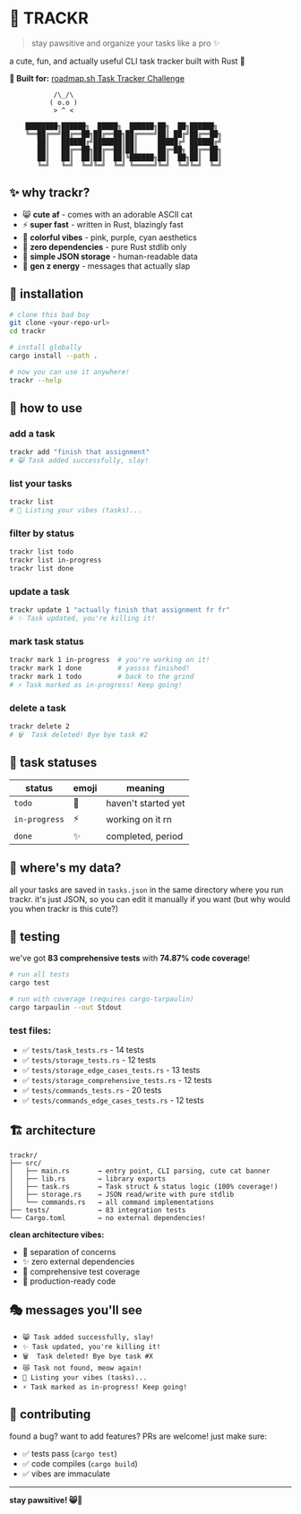 # 🐾 TRACKR

> stay pawsitive and organize your tasks like a pro ✨

a cute, fun, and actually useful CLI task tracker built with Rust 🦀

**📌 Built for:** [roadmap.sh Task Tracker Challenge](https://roadmap.sh/projects/task-tracker)

```
           /\_/\  
          ( o.o ) 
           > ^ <  

    ████████╗██████╗  █████╗  ██████╗██╗  ██╗██████╗ 
    ╚══██╔══╝██╔══██╗██╔══██╗██╔════╝██║ ██╔╝██╔══██╗
       ██║   ██████╔╝███████║██║     █████╔╝ ██████╔╝
       ██║   ██╔══██╗██╔══██║██║     ██╔═██╗ ██╔══██╗
       ██║   ██║  ██║██║  ██║╚██████╗██║  ██╗██║  ██║
       ╚═╝   ╚═╝  ╚═╝╚═╝  ╚═╝ ╚═════╝╚═╝  ╚═╝╚═╝  ╚═╝
```

## ✨ why trackr?

- 😸 **cute af** - comes with an adorable ASCII cat
- ⚡ **super fast** - written in Rust, blazingly fast
- 🎨 **colorful vibes** - pink, purple, cyan aesthetics
- 🚀 **zero dependencies** - pure Rust stdlib only
- 📝 **simple JSON storage** - human-readable data
- 💯 **gen z energy** - messages that actually slap

## 🚀 installation

```bash
# clone this bad boy
git clone <your-repo-url>
cd trackr

# install globally
cargo install --path .

# now you can use it anywhere!
trackr --help
```

## 📖 how to use

### add a task
```bash
trackr add "finish that assignment"
# 😸 Task added successfully, slay!
```

### list your tasks
```bash
trackr list
# 🐾 Listing your vibes (tasks)...
```

### filter by status
```bash
trackr list todo
trackr list in-progress
trackr list done
```

### update a task
```bash
trackr update 1 "actually finish that assignment fr fr"
# ✨ Task updated, you're killing it!
```

### mark task status
```bash
trackr mark 1 in-progress  # you're working on it!
trackr mark 1 done         # yassss finished!
trackr mark 1 todo         # back to the grind
# ⚡ Task marked as in-progress! Keep going!
```

### delete a task
```bash
trackr delete 2
# 🗑️  Task deleted! Bye bye task #2
```

## 🎨 task statuses

| status | emoji | meaning |
|--------|-------|---------|
| `todo` | 📝 | haven't started yet |
| `in-progress` | ⚡ | working on it rn |
| `done` | ✨ | completed, period |

## 💾 where's my data?

all your tasks are saved in `tasks.json` in the same directory where you run trackr. it's just JSON, so you can edit it manually if you want (but why would you when trackr is this cute?)

## 🧪 testing

we've got **83 comprehensive tests** with **74.87% code coverage**! 

```bash
# run all tests
cargo test

# run with coverage (requires cargo-tarpaulin)
cargo tarpaulin --out Stdout
```

### test files:
- ✅ `tests/task_tests.rs` - 14 tests
- ✅ `tests/storage_tests.rs` - 12 tests  
- ✅ `tests/storage_edge_cases_tests.rs` - 13 tests
- ✅ `tests/storage_comprehensive_tests.rs` - 12 tests
- ✅ `tests/commands_tests.rs` - 20 tests
- ✅ `tests/commands_edge_cases_tests.rs` - 12 tests

## 🏗️ architecture

```
trackr/
├── src/
│   ├── main.rs       → entry point, CLI parsing, cute cat banner
│   ├── lib.rs        → library exports
│   ├── task.rs       → Task struct & status logic (100% coverage!)
│   ├── storage.rs    → JSON read/write with pure stdlib
│   └── commands.rs   → all command implementations
├── tests/            → 83 integration tests
└── Cargo.toml        → no external dependencies!
```

**clean architecture vibes:**
- 🎯 separation of concerns
- ✨ zero external dependencies
- 🧪 comprehensive test coverage
- 🚀 production-ready code

## 🎭 messages you'll see

- `😸 Task added successfully, slay!`
- `✨ Task updated, you're killing it!`
- `🗑️  Task deleted! Bye bye task #X`
- `😿 Task not found, meow again!`
- `🐾 Listing your vibes (tasks)...`
- `⚡ Task marked as in-progress! Keep going!`

## 🤝 contributing

found a bug? want to add features? PRs are welcome! just make sure:
- ✅ tests pass (`cargo test`)
- ✅ code compiles (`cargo build`)
- ✅ vibes are immaculate
---

**stay pawsitive! 😸🐾**

